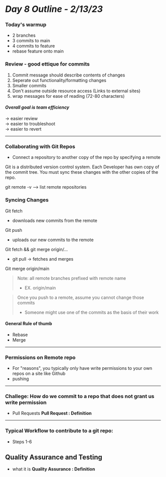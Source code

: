 # ***Day 8 Outline - 2/13/23***

### **Today's warmup**
- 2 branches
- 3 commits to main
- 4 commits to feature
- rebase feature onto main

### **Review - good ettique for commits**
1. Commit message should describe contents of changes
2. Seperate out functionality/formatting changes
3. Smaller commits
4. Don't assume outside resource access (Links to external sites)
5. wrap messages for ease of reading (72-80 characters)

#### ***Overall goal is team efficiency***
-> easier review  
-> easier to troubleshoot  
-> easier to revert  

---

### **Collaborating with Git Repos**
- Connect a repository to another copy of the repo by specifying a remote

Git is a distributed version control system. 
Each Developer has own copy of the commit tree. 
You must sync these changes with the other copies of the repo.

git remote -v --> list remote repositories


### **Syncing Changes**
Git fetch   
- downloads new commits from the remote  

Git push  
- uploads our new commits to the remote  

Git fetch && git merge origin/...
- git pull -> fetches and merges    

Git merge origin/main

>Note: all remote branches prefixed with remote name  
>- EX. origin/main

>Once you push to a remote, assume you cannot change those commits
>- Someone might use one of the commits as the basis of their work

#### **General Rule of thumb**
- Rebase
- Merge

---

### **Permissions on Remote repo**
- For "reasons", you typically only have write permissions to your own repos on a site like Github
- pushing

---

### **Challege: How do we commit to a repo that does not grant us write permission**
- Pull Requests
    **Pull Request
    : Definition**

---

### **Typical Workflow to contribute to a git repo:**
- Steps 1-6

## **Quality Assurance and Testing**
- what it is
    **Quality Assurance
    : Definition**
    
